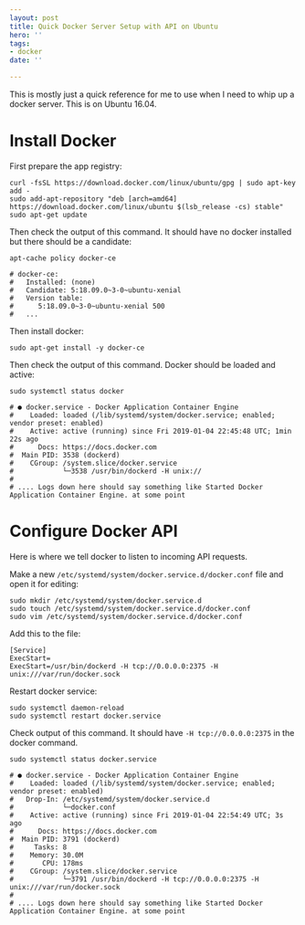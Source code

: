 ```yaml
---
layout: post
title: Quick Docker Server Setup with API on Ubuntu
hero: ''
tags:
- docker
date: ''

---
```

This is mostly just a quick reference for me to use when I need to whip up a docker server. This is on Ubuntu 16.04.

# Install Docker

First prepare the app registry:

    curl -fsSL https://download.docker.com/linux/ubuntu/gpg | sudo apt-key add -
    sudo add-apt-repository "deb [arch=amd64] https://download.docker.com/linux/ubuntu $(lsb_release -cs) stable"
    sudo apt-get update

Then check the output of this command. It should have no docker installed but there should be a candidate:

    apt-cache policy docker-ce
    
    # docker-ce:
    #   Installed: (none)
    #   Candidate: 5:18.09.0~3-0~ubuntu-xenial
    #   Version table:
    #      5:18.09.0~3-0~ubuntu-xenial 500
    #   ...

Then install docker:

    sudo apt-get install -y docker-ce

Then check the output of this command. Docker should be loaded and active:

    sudo systemctl status docker
    
    # ● docker.service - Docker Application Container Engine
    #    Loaded: loaded (/lib/systemd/system/docker.service; enabled; vendor preset: enabled)
    #    Active: active (running) since Fri 2019-01-04 22:45:48 UTC; 1min 22s ago
    #      Docs: https://docs.docker.com
    #  Main PID: 3538 (dockerd)
    #    CGroup: /system.slice/docker.service
    #            └─3538 /usr/bin/dockerd -H unix://
    # 
    # .... Logs down here should say something like Started Docker Application Container Engine. at some point

# Configure Docker API

Here is where we tell docker to listen to incoming API requests.

Make a new `/etc/systemd/system/docker.service.d/docker.conf` file and open it for editing:

    sudo mkdir /etc/systemd/system/docker.service.d
    sudo touch /etc/systemd/system/docker.service.d/docker.conf
    sudo vim /etc/systemd/system/docker.service.d/docker.conf

Add this to the file:

    [Service]
    ExecStart=
    ExecStart=/usr/bin/dockerd -H tcp://0.0.0.0:2375 -H unix:///var/run/docker.sock

Restart docker service:

    sudo systemctl daemon-reload
    sudo systemctl restart docker.service

Check output of this command. It should have `-H tcp://0.0.0.0:2375` in the docker command.

    sudo systemctl status docker.service
    
    # ● docker.service - Docker Application Container Engine
    #    Loaded: loaded (/lib/systemd/system/docker.service; enabled; vendor preset: enabled)
    #   Drop-In: /etc/systemd/system/docker.service.d
    #            └─docker.conf
    #    Active: active (running) since Fri 2019-01-04 22:54:49 UTC; 3s ago
    #      Docs: https://docs.docker.com
    #  Main PID: 3791 (dockerd)
    #     Tasks: 8
    #    Memory: 30.0M
    #       CPU: 178ms
    #    CGroup: /system.slice/docker.service
    #            └─3791 /usr/bin/dockerd -H tcp://0.0.0.0:2375 -H unix:///var/run/docker.sock
    #
    # .... Logs down here should say something like Started Docker Application Container Engine. at some point          